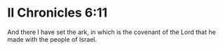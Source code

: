 # II Chronicles 6:11

And there I have set the ark, in which is the covenant of the Lord that he made with the people of Israel.
